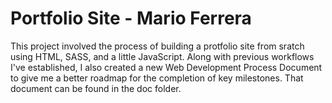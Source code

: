 # Portfolio Site - Mario Ferrera
This project involved the process of building a protfolio site from sratch using HTML, SASS, and a little JavaScript. Along with previous workflows I've established, I also created a new Web Development Process Document to give me a better roadmap for the completion of key milestones. That document can be found in the doc folder.
